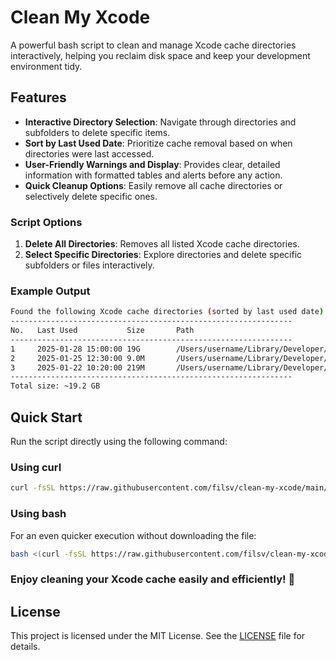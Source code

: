 # Clean My Xcode

A powerful bash script to clean and manage Xcode cache directories interactively, helping you reclaim disk space and keep your development environment tidy.

## Features

- **Interactive Directory Selection**: Navigate through directories and subfolders to delete specific items.
- **Sort by Last Used Date**: Prioritize cache removal based on when directories were last accessed.
- **User-Friendly Warnings and Display**: Provides clear, detailed information with formatted tables and alerts before any action.
- **Quick Cleanup Options**: Easily remove all cache directories or selectively delete specific ones.

### Script Options

1. **Delete All Directories**: Removes all listed Xcode cache directories.
2. **Select Specific Directories**: Explore directories and delete specific subfolders or files interactively.

### Example Output

```bash
Found the following Xcode cache directories (sorted by last used date):
---------------------------------------------------------------
No.   Last Used           Size       Path
---------------------------------------------------------------
1     2025-01-28 15:00:00 19G        /Users/username/Library/Developer/Xcode/DerivedData
2     2025-01-25 12:30:00 9.0M       /Users/username/Library/Developer/Xcode/Archives
3     2025-01-22 10:20:00 219M       /Users/username/Library/Developer/Xcode/Products
---------------------------------------------------------------
Total size: ~19.2 GB
```

## Quick Start

Run the script directly using the following command:

### Using curl
```bash
curl -fsSL https://raw.githubusercontent.com/filsv/clean-my-xcode/main/clean-my-xcode.sh -o clean-my-xcode.sh && bash clean-my-xcode.sh
```

### Using bash
For an even quicker execution without downloading the file:
```bash
bash <(curl -fsSL https://raw.githubusercontent.com/filsv/clean-my-xcode/main/clean-my-xcode.sh)
```

### Enjoy cleaning your Xcode cache easily and efficiently! 🚀

## License

This project is licensed under the MIT License. See the [LICENSE](./LICENSE) file for details.
